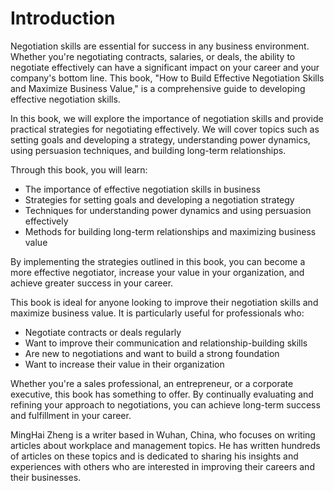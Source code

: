# Introduction

Negotiation skills are essential for success in any business environment. Whether you're negotiating contracts, salaries, or deals, the ability to negotiate effectively can have a significant impact on your career and your company's bottom line. This book, "How to Build Effective Negotiation Skills and Maximize Business Value," is a comprehensive guide to developing effective negotiation skills.

In this book, we will explore the importance of negotiation skills and provide practical strategies for negotiating effectively. We will cover topics such as setting goals and developing a strategy, understanding power dynamics, using persuasion techniques, and building long-term relationships.

Through this book, you will learn:

* The importance of effective negotiation skills in business
* Strategies for setting goals and developing a negotiation strategy
* Techniques for understanding power dynamics and using persuasion effectively
* Methods for building long-term relationships and maximizing business value

By implementing the strategies outlined in this book, you can become a more effective negotiator, increase your value in your organization, and achieve greater success in your career.

This book is ideal for anyone looking to improve their negotiation skills and maximize business value. It is particularly useful for professionals who:

* Negotiate contracts or deals regularly
* Want to improve their communication and relationship-building skills
* Are new to negotiations and want to build a strong foundation
* Want to increase their value in their organization

Whether you're a sales professional, an entrepreneur, or a corporate executive, this book has something to offer. By continually evaluating and refining your approach to negotiations, you can achieve long-term success and fulfillment in your career.

MingHai Zheng is a writer based in Wuhan, China, who focuses on writing articles about workplace and management topics. He has written hundreds of articles on these topics and is dedicated to sharing his insights and experiences with others who are interested in improving their careers and their businesses.
